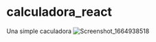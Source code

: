 # calculadora_react
Una simple caculadora
![Screenshot_1664938518](https://user-images.githubusercontent.com/36460315/193971508-4716e053-c37a-47da-b79d-d26b6b507c61.png)
